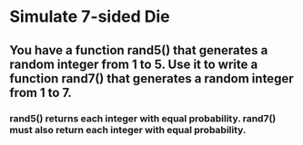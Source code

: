 # Simulate 7-sided Die

## You have a function rand5() that generates a random integer from 1 to 5. Use it to write a function rand7() that generates a random integer from 1 to 7.

### rand5() returns each integer with equal probability. rand7() must also return each integer with equal probability.
